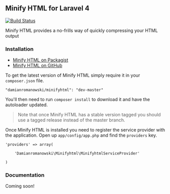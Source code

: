 ## Minify HTML for Laravel 4

[![Build Status](https://travis-ci.org/damianromanowski/minifyhtml.png?branch=master)](https://travis-ci.org/damianromanowski/minifyhtml)

Minify HTML provides a no-frills way of quickly compressing your HTML output

### Installation

- [Minify HTML on Packagist](https://packagist.org/packages/damianromanowski/minifyhtml)
- [Minify HTML on GitHub](https://github.com/damianromanowski/minifyhtml)

To get the latest version of Minify HTML simply require it in your `composer.json` file.

~~~
"damianromanowski/minifyhtml": "dev-master"
~~~

You'll then need to run `composer install` to download it and have the autoloader updated.

> Note that once Minify HTML has a stable version tagged you should use a tagged release instead of the master branch.

Once Minify HTML is installed you need to register the service provider with the application. Open up `app/config/app.php` and find the `providers` key.

~~~
'providers' => array(
    
    'Damianromanowski\Minifyhtml\MinifyhtmlServiceProvider'

)
~~~

### Documentation

Coming soon!
